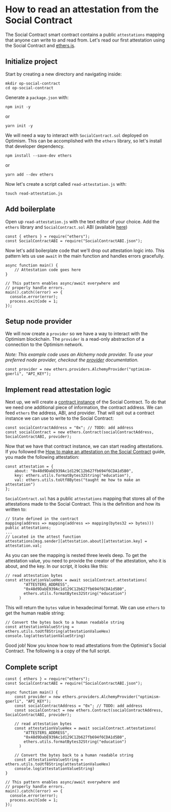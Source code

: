 # How to read an attestation from the Social Contract

The Social Contract smart contract contains a public `attestations` mapping that anyone can write to and read from. Let's read our first attestation using the Social Contract and [ethers.js](https://docs.ethers.io/v5/).

## Initialize project

Start by creating a new directory and navigating inside:

```
mkdir op-social-contract
cd op-social-contract
```

Generate a `package.json` with:

```
npm init -y
```

or

```
yarn init -y
```

We will need a way to interact with `SocialContract.sol` deployed on Optimism. This can be accomplished with the `ethers` library, so let's install that developer dependency.

```
npm install --save-dev ethers
```

or

```
yarn add --dev ethers
```

Now let's create a script called `read-attestation.js` with:

```
touch read-attestation.js
```

## Add boilerplate

Open up `read-attestation.js` with the text editor of your choice. Add the `ethers` library and `SocialContract.sol` ABI (available [here](./resources/SocialContractABI.json))

```
const { ethers } = require("ethers");
const SocialContractABI = require("SocialContractABI.json");
```

Now let's add boilerplate code that we'll drop out attestation logic into. This pattern lets us use `await` in the main function and handles errors gracefully.

```
async function main() {
    // Attestation code goes here
}

// This pattern enables async/await everywhere and
// properly handle errors.
main().catch((error) => {
  console.error(error);
  process.exitCode = 1;
});
```

## Setup node provider

We will now create a `provider` so we have a way to interact with the Optimism blockchain. The `provider` is a read-only abstraction of a connection to the Optimism network.

_Note: This example code uses an Alchemy node provider. To use your preferred node provider, checkout the [provider](https://docs.ethers.io/v5/) documentation._

```
const provider = new ethers.providers.AlchemyProvider("optimism-goerli", "API_KEY");
```

## Implement read attestation logic

Next up, we will create a [contract instance](https://docs.ethers.io/v5/api/contract/contract/) of the Social Contract. To do that we need one additional piece of information, the contract address. We can feed `ethers` the address, ABI, and provider. That will spit out a contract instance we can use to write to the Social Contract:

```
const socialContractAddress = "0x"; // TODO: add address
const socialContract = new ethers.Contract(socialContractAddress, SocialContractABI, provider);
```

Now that we have that contract instance, we can start reading attestations. If you followed the [How to make an attestation on the Social Contract](./01-social-contract-write.md) guide, you made the following attestation:

```
const attestation = {
    about: "0x48d9DabE939Ac1d129C12b627fb694f6CDA1d5B0",
    key: ethers.utils.formatBytes32String("education"),
    val: ethers.utils.toUtf8Bytes("taught me how to make an attestation")
};
```

`SocialContract.sol` has a public `attestations` mapping that stores all of the attestations made to the Social Contract. This is the definition and how its written to:

```
// State defined in the contract
mapping(address => mapping(address => mapping(bytes32 => bytes))) public attestations;
...
// Located in the attest function
attestations[msg.sender][attestation.about][attestation.key] = attestation.val;
```

As you can see the mapping is nested three levels deep. To get the attestation value, you need to provide the creator of the attestation, who it is about, and the key. In our script, it looks like this:

```
// read attestation bytes
const attestationValueHex = await socialContract.attestations(
        "ATTESTERS_ADDRESS",
        "0x48d9DabE939Ac1d129C12b627fb694f6CDA1d5B0",
        ethers.utils.formatBytes32String("education")
      )
```

This will return the `bytes` value in hexadecimal format. We can use `ethers` to get the human reable string:

```
// Convert the bytes back to a human readable string
const attestationValueString = ethers.utils.toUtf8String(attestationValueHex)
console.log(attestationValueString)
```

Good job! Now you know how to read attestations from the Optimist's Social Contract. The following is a copy of the full script.

## Complete script

```
const { ethers } = require("ethers");
const SocialContractABI = require("SocialContractABI.json");

async function main() {
    const provider = new ethers.providers.AlchemyProvider("optimism-goerli", "API_KEY");
    const socialContractAddress = "0x"; // TODO: add address
    const socialContract = new ethers.Contract(socialContractAddress, SocialContractABI, provider);

    // read attestation bytes
    const attestationValueHex = await socialContract.attestations(
        "ATTESTERS_ADDRESS",
        "0x48d9DabE939Ac1d129C12b627fb694f6CDA1d5B0",
        ethers.utils.formatBytes32String("education")
      )

    // Convert the bytes back to a human readable string
    const attestationValueString = ethers.utils.toUtf8String(attestationValueHex)
    console.log(attestationValueString)
}

// This pattern enables async/await everywhere and
// properly handle errors.
main().catch((error) => {
  console.error(error);
  process.exitCode = 1;
});
```
